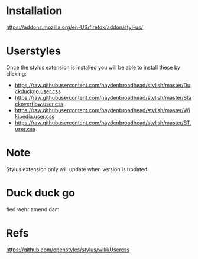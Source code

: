 # Installation
https://addons.mozilla.org/en-US/firefox/addon/styl-us/


# Userstyles
Once the stylus extension is installed you will be able to install these by clicking:
  - https://raw.githubusercontent.com/haydenbroadhead/stylish/master/Duckduckgo.user.css
  - https://raw.githubusercontent.com/haydenbroadhead/stylish/master/Stackoverflow.user.css
  - https://raw.githubusercontent.com/haydenbroadhead/stylish/master/Wikipedia.user.css
  - https://raw.githubusercontent.com/haydenbroadhead/stylish/master/BT.user.css

# Note
Stylus extension only will update when version is updated

# Duck duck go
fled wehr amend dam

# Refs
https://github.com/openstyles/stylus/wiki/Usercss

